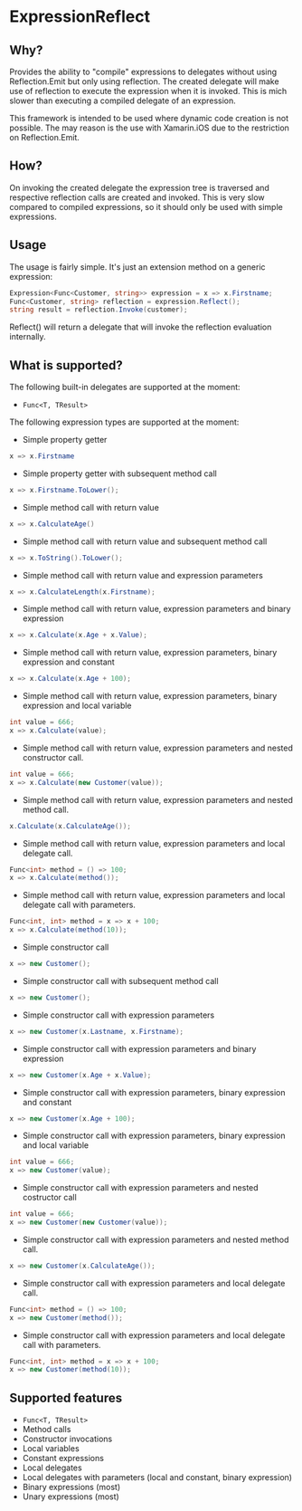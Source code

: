 ExpressionReflect
=================

Why?
----

Provides the ability to "compile" expressions to delegates without using Reflection.Emit but only using reflection.
The created delegate will make use of reflection to execute the expression when it is invoked. This is mich slower
than executing a compiled delegate of an expression.

This framework is intended to be used where dynamic code creation is not possible. The may reason is the use with
Xamarin.iOS due to the restriction on Reflection.Emit.

How?
----

On invoking the created delegate the expression tree is traversed and respective reflection calls are created
and invoked. This is very slow compared to compiled expressions, so it should only be used with simple expressions.

Usage
-----

The usage is fairly simple. It's just an extension method on a generic expression:

```csharp
Expression<Func<Customer, string>> expression = x => x.Firstname;
Func<Customer, string> reflection = expression.Reflect();
string result = reflection.Invoke(customer);
```

Reflect() will return a delegate that will invoke the reflection evaluation internally.

What is supported?
------------------

The following built-in delegates are supported at the moment:

* `Func<T, TResult>`

The following expression types are supported at the moment:

* Simple property getter
```csharp
x => x.Firstname
```

* Simple property getter with subsequent method call
```csharp
x => x.Firstname.ToLower();
```

* Simple method call with return value
```csharp
x => x.CalculateAge()
```

* Simple method call with return value and subsequent method call
```csharp
x => x.ToString().ToLower();
```

* Simple method call with return value and expression parameters
```csharp
x => x.CalculateLength(x.Firstname);
```

* Simple method call with return value, expression parameters and binary expression
```csharp
x => x.Calculate(x.Age + x.Value);
```

* Simple method call with return value, expression parameters, binary expression and constant
```csharp
x => x.Calculate(x.Age + 100);
```

* Simple method call with return value, expression parameters, binary expression and local variable
```csharp
int value = 666;
x => x.Calculate(value);
```

* Simple method call with return value, expression parameters and nested constructor call.
```csharp
int value = 666;
x => x.Calculate(new Customer(value));
```

* Simple method call with return value, expression parameters and nested method call.
```csharp
x.Calculate(x.CalculateAge());
```

* Simple method call with return value, expression parameters and local delegate call.
```csharp
Func<int> method = () => 100;
x => x.Calculate(method());
```

* Simple method call with return value, expression parameters and local delegate call with parameters.
```csharp
Func<int, int> method = x => x + 100;
x => x.Calculate(method(10));
```

* Simple constructor call
```csharp
x => new Customer();
```

* Simple constructor call with subsequent method call
```csharp
x => new Customer();
```

* Simple constructor call with expression parameters
```csharp
x => new Customer(x.Lastname, x.Firstname);
```

* Simple constructor call with expression parameters and binary expression
```csharp
x => new Customer(x.Age + x.Value);
```

* Simple constructor call with expression parameters, binary expression and constant
```csharp
x => new Customer(x.Age + 100);
```

* Simple constructor call with expression parameters, binary expression and local variable 
```csharp
int value = 666;
x => new Customer(value);
```

* Simple constructor call with expression parameters and nested costructor call
```csharp
int value = 666;
x => new Customer(new Customer(value));
```

* Simple constructor call with expression parameters and nested method call.
```csharp
x => new Customer(x.CalculateAge());
```

* Simple constructor call with expression parameters and local delegate call.
```csharp
Func<int> method = () => 100;
x => new Customer(method());
```

* Simple constructor call with expression parameters and local delegate call with parameters.
```csharp
Func<int, int> method = x => x + 100;
x => new Customer(method(10));
```

Supported features
------------------

* `Func<T, TResult>`
* Method calls
* Constructor invocations
* Local variables
* Constant expressions
* Local delegates
* Local delegates with parameters (local and constant, binary expression)
* Binary expressions (most)
* Unary expressions (most)